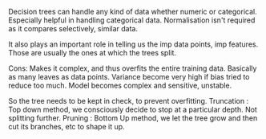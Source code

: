 Decision trees can handle any kind of data whether numeric or categorical. Especially helpful in handling categorical data.
Normalisation isn't required as it compares selectively, similar data.

It also plays an important role in telling us the imp data points, imp features.
Those are usually the ones at which the trees split.

Cons: 
    Makes it complex, and thus overfits the entire training data. Basically as many leaves as data points.
    Variance become very high if bias tried to reduce too much. Model becomes complex and sensitive, unstable.
    
So the tree needs to be kept in check, to prevent overfitting.
    Truncation : Top down method, we consciously decide to stop at a particular depth. Not splitting further.
    Pruning    : Bottom Up method, we let the tree grow and then cut its branches, etc to shape it up.
